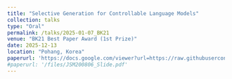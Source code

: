 ```yaml
---
title: "Selective Generation for Controllable Language Models"
collection: talks
type: "Oral"
permalink: /talks/2025-01-07_BK21
venue: "BK21 Best Paper Award (1st Prize)"
date: 2025-12-13
location: "Pohang, Korea"
paperurl: 'https://docs.google.com/viewer?url=https://raw.githubusercontent.com/kmkim95/kyungminkim.github.io/master/files/SG_LM_NeurIPS_Poster.pdf'
#paperurl: '/files/JSM200806_Slide.pdf'
---
```


